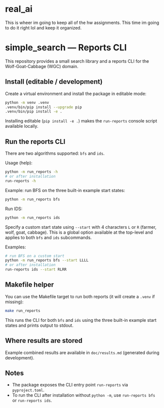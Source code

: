 # real_ai
This is wheer im going to keep all of the hw assignments. This time im going to do it right lol and keep it organized. 


# simple_search — Reports CLI

This repository provides a small search library and a reports CLI for the Wolf-Goat-Cabbage (WGC) domain.

## Install (editable / development)

Create a virtual environment and install the package in editable mode:

```bash
python -m venv .venv
.venv/bin/pip install --upgrade pip
.venv/bin/pip install -e .
```

Installing editable (`pip install -e .`) makes the `run-reports` console script available locally.

## Run the reports CLI

There are two algorithms supported: `bfs` and `ids`.

Usage (help):

```bash
python -m run_reports -h
# or after installation
run-reports -h
```

Example: run BFS on the three built-in example start states:

```bash
python -m run_reports bfs
```

Run IDS:

```bash
python -m run_reports ids
```

Specify a custom start state using `--start` with 4 characters `L` or `R` (farmer, wolf, goat, cabbage). This is a global option available at the top-level and applies to both `bfs` and `ids` subcommands.

Examples:

```bash
# run BFS on a custom start
python -m run_reports bfs --start LLLL
# or after installation
run-reports ids --start RLRR
```

## Makefile helper

You can use the Makefile target to run both reports (it will create a `.venv` if missing):

```bash
make run_reports
```

This runs the CLI for both `bfs` and `ids` using the three built-in example start states and prints output to stdout.

## Where results are stored

Example combined results are available in `doc/results.md` (generated during development).

## Notes

- The package exposes the CLI entry point `run-reports` via `pyproject.toml`.
- To run the CLI after installation without `python -m`, use `run-reports bfs` or `run-reports ids`.

